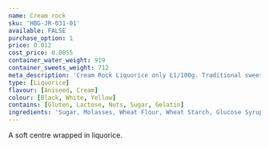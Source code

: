 ```yaml
---
name: Cream rock
sku: 'HBG-JR-031-01'
available: FALSE
purchase_option: 1
price: 0.012
cost_price: 0.0055
container_water_weight: 919
container_sweets_weight: 712
meta_description: 'Cream Rock Liquorice only Ł1/100g. Traditional sweets and more at Humbugs Confectionery Store. Specialists in satisfying your sweet tooth!'
type: [Liquorice]
flavour: [Aniseed, Cream]
colour: [Black, White, Yellow]
contains: [Gluten, Lactose, Nuts, Sugar, Gelatin]
ingredients: 'Sugar, Molasses, Wheat Flour, Wheat Starch, Glucose Syrup, Vegetable Fat, Gelatine, Dextrose, Liquorice Extract, Citric Acid, Lactic Acid, Glazing Agents: Vegetable Oil, Colours: E150C, E160A, E120'
---
```

A soft centre wrapped in liquorice.